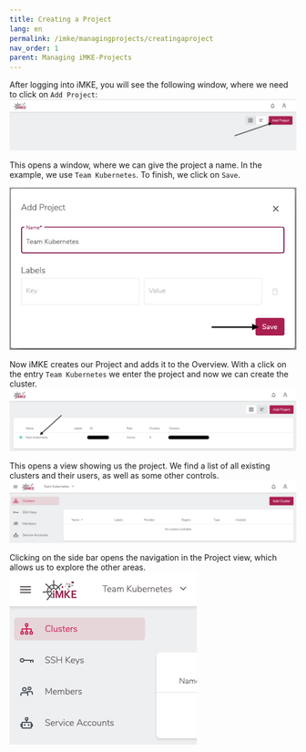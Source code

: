 ```yaml
---
title: Creating a Project
lang: en
permalink: /imke/managingprojects/creatingaproject
nav_order: 1
parent: Managing iMKE-Projects
---
```


After logging into iMKE, you will see the following window, where we
need to click on `Add Project`:
![Add Project](addproject.png)

This opens a window, where we can give the project a name. In the
example, we use `Team Kubernetes`.
To finish, we click on `Save`.

![Add Project Modal](addproject_modal.png?resize=600)

Now iMKE creates our Project and adds it to the Overview. With a click on
the entry `Team Kubernetes` we enter the project and now we can create
the cluster.
![Project list](projectlist.png)

This opens a view showing us the project. We find a list of all existing
clusters and their users, as well as some other controls.
![Project View](projectview.png)

Clicking on the side bar opens the navigation in the Project view, which
allows us to explore the other areas.
![Sidebar](sidebar.png?resize=300)
